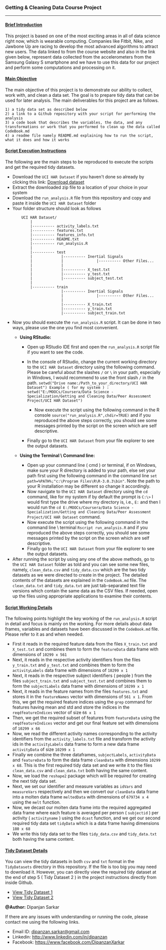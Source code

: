 ### Getting & Cleaning Data Course Project
-------------------------------------------

#### <ins>Brief Introduction</ins>

This project is based on one of the most exciting areas in all of data science right now, which is wearable computing. Companies like Fitbit, Nike, and Jawbone Up are racing to develop the most advanced algorithms to attract new users. The data linked to from the course website and also in the link given below, represent data collected from the accelerometers from the Samsung Galaxy S smartphone and we have to use this data for our project and perform some computations and processing on it.

#### <ins>Main Objective</ins>

The main objective of this project is to demonstrate our ability to collect, work with, and clean a data set. The goal is to prepare tidy data that can be used for later analysis. The main deliverables for this project are as follows.

	1) a tidy data set as described below
	2) a link to a Github repository with your script for performing the analysis
	3) a code book that describes the variables, the data, and any transformations or work that you performed to clean up the data called CodeBook.md
	4) a readme file namely README.md explaining how to run the script, what it does and how it works

#### <ins>Script Execution Instructions</ins>

The following are the main steps to be reproduced to execute the scripts and get the required tidy datasets.

 - Download the `UCI HAR Dataset` if you haven't done so already by clicking this link: [Download dataset](https://d396qusza40orc.cloudfront.net/getdata%2Fprojectfiles%2FUCI%20HAR%20Dataset.zip)
 - Extract the downloaded zip file to a location of your choice in your system 
 - Download the `run_analysis.R` file from this repository and copy and paste it inside the `UCI HAR Dataset` folder
 - Your folder structure should look as follows
 	```	
		UCI HAR Dataset/                                                                                  
   			|                                                                                               
   			|---------- activity_labels.txt                                                                 
   			|---------- features.txt                                                                        
   			|---------- features_info.txt                                                                  
   			|---------- README.txt                                                                  
   			|---------- run_analysis.R                                                                    
   			|                                                                                             
   			|---------- test                                                                                
   			|             |---------- Inertial Signals                                             
   			|             |               |---------- Other Files...                               
            |             |                                                   
   			|             |---------- X_test.txt                                                   
   			|             |---------- y_test.txt                                                  
   			|             |---------- subject_test.txt                                            
   			|                                                                                     
   			|---------- train                                                                      
   			              |---------- Inertial Signals                                            
   			              |               |---------- Other Files...                            
   			              |                                                                       
   			              |---------- X_train.txt                                                
   			              |---------- y_train.txt                                                 
   			              |---------- subject_train.txt  

    ``` 
 - Now you should execute the `run_analysis.R` script. It can be done in two ways, please use the one you find most convenient.
 	- __Using RStudio:__
 	 	* Open up RStudio IDE first and open the `run_analysis.R` script file if you want to see the code.
      * In the console of RStudio, change the current working directory to the `UCI HAR Dataset` directory using the following command. Please be careful about the slashes `/` or `\` in your path, especially in Windows, I would recommend to use the front slash `/` in the path.
			```
			setwd("Drive name:/Path_to_your_directory/UCI HAR Dataset")
			Example ( for my system ) : setwd("E:/MOOCs/Coursera/Data Science - Specialization/Getting and Cleaning Data/Peer Assessment Project/UCI HAR Dataset")
			```

		* Now execute the script using the following command in the R console `source("run_analysis.R",chdir=TRUE)` and if you reproduced the above steps correctly, you should see some messages printed by the script on the screen which are self descriptive.
      * Finally go to the `UCI HAR Dataset` from your file explorer to see the output datasets.

 	- __Using the Terminal \ Command line:__
      * Open up your command line ( cmd ) or terminal, if on Windows, make sure your R directory is added to your path, else set your path first using the following command in the command line `set path=%PATH%;"c:\Program Files\R\R-3.0.3\bin"`. Note the path to your R installation may be different so change it accordingly.
      * Now navigate to the `UCI HAR Dataset` directory using the `cd` command, like for my system if by default the prompt is `C:\>` I would first type the drive where my directory is, i.e., `E:` and then I would run the `cd E:/MOOCs/Coursera/Data Science - Specialization/Getting and Cleaning Data/Peer Assessment Project/UCI HAR Dataset` command.  
      * Now execute the script using the following command in the command line \ terminal `Rscript run_analysis.R` and if you reproduced the above steps correctly, you should see some messages printed by the script on the screen which are self descriptive.
      * Finally go to the `UCI HAR Dataset` from your file explorer to see the output datasets.  
 - After running the script by using any one of the above methods, go to the `UCI HAR Dataset` folder as told and you can see some new files, namely, `clean_data.csv` and `tidy_data.csv` which are the two tidy datasets as we were directed to create in the project. The detailed contents of the datasets are explained in the `CodeBook.md` file. The `clean_data.txt` and `tidy_data.txt` are just tab-separated text file versions which contain the same data as the CSV files. If needed, open up the files using appropriate applications to examine their contents.   
           
#### <ins>Script Working Details</ins>

The following points highlight the key working of the `run_analysis.R` script in detail and focus is mainly on the working. For more details about data frames, variables and datasets have been discussed in the `CodeBook.md` file. Please refer to it as and when needed.

 - First it reads in the required feature data from the files `X_train.txt` and `X_test.txt` and combines them to form the `featureData` data frame with dimensions of `10299 x 561`
 - Next, it reads in the respective activity identifiers from the files `y_train.txt` and `y_test.txt` and combines them to form the  `activityLabels` data frame with dimensions of `10299 x 1`
 - Next, it reads in the respective subject identifiers ( people ) from the files `subject_train.txt` and `subject_test.txt` and combines them to form the  `subjectLabels` data frame with dimensions of `10299 x 1`
 - Next, it reads in the feature names from the files `features.txt` and stores it in the `featureNames` vector with dimensions of `561 x 1`. From this, we get the required feature indices using the `grep` command for features having mean and std and store the indices in the `reqdfeatureIndices` vector of size `66 x 1`
 - Then, we get the required subset of features from `featureData` using the `reqdfeatureIndices` vector and get our final feature set with dimensions of `10299 x 66`
 - Now, we read the different activity names corresponding to the activity identifiers from the `activity_labels.txt` file and transform the activity ids in the `activityLabels` data frame to form a new data frame `activityData` of size `10299 x 1`
 - Finally we combine the three dataframes, `subjectLabels`, `activityData` and `featureData` to form the data frame `cleanData` with dimensions `10299 x 68`. This is the first required tidy data set and we write it to the files `clean_data.csv` and `clean_data.txt` both having the same content.
 - Now, we load the `reshape2` package which will be required for creating the next tidy data set.
 - Next, we set our identifier and measure variables as `idVars` and `measureVars` respectively and then we convert our `cleanData` data frame into a molten data frame `meltedData` with dimensions of `679734 x 4` using the `melt` function.
 - Now, we decast our molten data frame into the required aggregated data frame where each feature is averaged per person ( `subjectid` ) per activity ( `activityname` ) using the `dcast` function, and we get our second required tidy data set `tidyData` which is a data frame having dimensions `180 x 68`
 - We write this tidy data set to the files `tidy_data.csv` and `tidy_data.txt` both having the same content.


#### <ins>Tidy Dataset Details</ins>

You can view the tidy datasets in both `csv` and `txt` format in the `TidyDatasets` directory in this repository. If the file is too big you may need to download it. However, you can directly view the required tidy dataset at the end of step 5 ( Tidy Dataset 2 ) in the project instructions directly from inside Github.

 * [View Tidy Dataset 1](https://d396qusza40orc.cloudfront.net/getdata%2Fprojectfiles%2FUCI%20HAR%20Dataset.zip)
 * [View Tidy Dataset 2](https://d396qusza40orc.cloudfront.net/getdata%2Fprojectfiles%2FUCI%20HAR%20Dataset.zip)

__@Author:__ Dipanjan Sarkar

If there are any issues with understanding or running the code, please contact me using the following links.
 
 - Email ID: dipanzan.sarkar@gmail.com
 - Linkedin: http://www.linkedin.com/in/dipanzan
 - Facebook: https://www.facebook.com/DipanzanXarkar